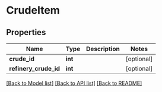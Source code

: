 # CrudeItem

## Properties
Name | Type | Description | Notes
------------ | ------------- | ------------- | -------------
**crude_id** | **int** |  | [optional] 
**refinery_crude_id** | **int** |  | [optional] 

[[Back to Model list]](../README.md#documentation-for-models) [[Back to API list]](../README.md#documentation-for-api-endpoints) [[Back to README]](../README.md)

